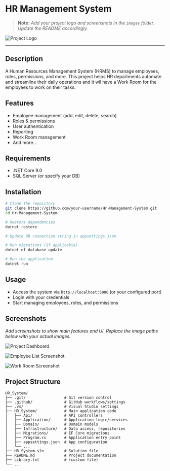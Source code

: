 # HR Management System

> **Note:** _Add your project logo and screenshots in the `images` folder. Update the README accordingly._

![Project Logo](https://github.com/user-attachments/assets/4cbd5dfb-e866-4379-8d77-cf9338f87ae4)

---

## Description
A Human Resources Management System (HRMS) to manage employees, roles, permissions, and more. This project helps HR departments automate and streamline their daily operations and it wll have a Work Room for the employees to work on their tasks.

## Features
- Employee management (add, edit, delete, search)
- Roles & permissions
- User authentication
- Reporting
- Work Room management
- And more...

## Requirements
- .NET Core 9.0
- SQL Server (or specify your DB)

## Installation
```bash
# Clone the repository
git clone https://github.com/your-username/Hr-Management-System.git
cd Hr-Management-System

# Restore dependencies
dotnet restore

# Update DB connection string in appsettings.json

# Run migrations (if applicable)
dotnet ef database update

# Run the application
dotnet run
```

## Usage
- Access the system via `http://localhost:5000` (or your configured port)
- Login with your credentials
- Start managing employees, roles, and permissions

## Screenshots
_Add screenshots to show main features and UI. Replace the image paths below with your actual images._

![Project Dashboard](https://github.com/user-attachments/assets/5b938c8d-e48d-429c-923a-ca2dab696f38)

![Employee List Screenshot](images/employee-list.png)

![Work Room Screenshot](images/work-room.png)

## Project Structure
```
HR_System/
├── .git/                 # Git version control
├── .github/              # GitHub workflows/settings
├── .vs/                  # Visual Studio settings
├── HR_System/            # Main application code
│   ├── Api/              # API controllers
│   ├── Application/      # Application logic/services
│   ├── Domain/           # Domain models
│   ├── Infrastructure/   # Data access, repositories
│   ├── Migrations/       # EF Core migrations
│   ├── Program.cs        # Application entry point
│   ├── appsettings.json  # App configuration
│   └── ...
├── HR_System.sln         # Solution file
├── README.md             # Project documentation
├── Library.txt           # (custom file)
└── ...
```

